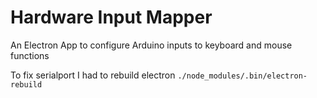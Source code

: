 # Hardware Input Mapper

An Electron App to configure Arduino inputs to keyboard and mouse functions

To fix serialport I had to rebuild electron
`./node_modules/.bin/electron-rebuild`